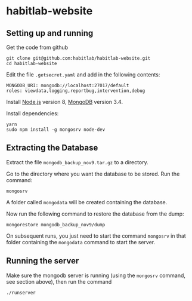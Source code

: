 # habitlab-website

## Setting up and running

Get the code from github

```
git clone git@github.com:habitlab/habitlab-website.git
cd habitlab-website
```

Edit the file `.getsecret.yaml` and add in the following contents:

```
MONGODB_URI: mongodb://localhost:27017/default
roles: viewdata,logging,reportbug,intervention,debug
```

Install [Node.js](https://nodejs.org/en/) version 8, [MongoDB](https://docs.mongodb.com/manual/administration/install-community/) version 3.4.

Install dependencies:

```
yarn
sudo npm install -g mongosrv node-dev
```


## Extracting the Database

Extract the file `mongodb_backup_nov9.tar.gz` to a directory.

Go to the directory where you want the database to be stored. Run the command:

```
mongosrv
```

A folder called `mongodata` will be created containing the database.

Now run the following command to restore the database from the dump:

```
mongorestore mongodb_backup_nov9/dump
```

On subsequent runs, you just need to start the command `mongosrv` in that folder containing the `mongodata` command to start the server.

## Running the server

Make sure the mongodb server is running (using the `mongosrv` command, see section above), then run the command

```
./runserver
```


